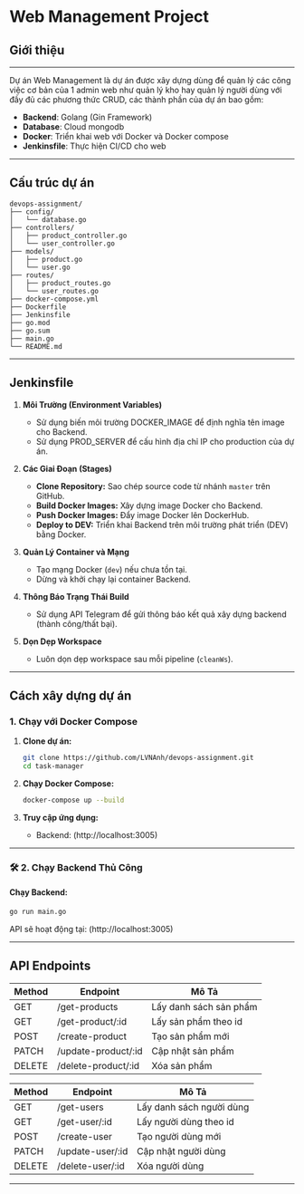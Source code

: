# **Web Management Project**

## Giới thiệu
---
Dự án Web Management là dự án được xây dựng dùng để quản lý các công việc cơ bản của 1 admin web như quản lý kho hay quản lý người dùng với đầy đủ các phương thức CRUD, các thành phần của dự án bao gồm:
- **Backend**: Golang (Gin Framework)
- **Database**: Cloud mongodb
- **Docker**: Triển khai web với Docker và Docker compose
- **Jenkinsfile**: Thực hiện CI/CD cho web
---
## Cấu trúc dự án

```plaintext
devops-assignment/
├── config/
│   └── database.go
├── controllers/
│   ├── product_controller.go
│   └── user_controller.go
├── models/
│   ├── product.go
│   └── user.go
├── routes/
│   ├── product_routes.go
│   └── user_routes.go
├── docker-compose.yml
├── Dockerfile
├── Jenkinsfile
├── go.mod
├── go.sum
├── main.go
└── README.md
```
---
## **Jenkinsfile**

1. **Môi Trường (Environment Variables)**  
   - Sử dụng biến môi trường DOCKER_IMAGE để định nghĩa tên image cho Backend.
   - Sử dụng PROD_SERVER để cấu hình địa chỉ IP cho production của dự án.

2. **Các Giai Đoạn (Stages)**  
   - **Clone Repository:** Sao chép source code từ nhánh `master` trên GitHub.  
   - **Build Docker Images:** Xây dựng image Docker cho Backend.  
   - **Push Docker Images:** Đẩy image Docker lên DockerHub.  
   - **Deploy to DEV:** Triển khai Backend trên môi trường phát triển (DEV) bằng Docker.  

3. **Quản Lý Container và Mạng**  
   - Tạo mạng Docker (`dev`) nếu chưa tồn tại.  
   - Dừng và khởi chạy lại container Backend.  

5. **Thông Báo Trạng Thái Build**  
   - Sử dụng API Telegram để gửi thông báo kết quả xây dựng backend (thành công/thất bại).  

6. **Dọn Dẹp Workspace**  
   - Luôn dọn dẹp workspace sau mỗi pipeline (`cleanWs`).  

---  

## **Cách xây dựng dự án**

###  **1. Chạy với Docker Compose**

1. **Clone dự án:**
   ```bash
   git clone https://github.com/LVNAnh/devops-assignment.git
   cd task-manager
   ```

2. **Chạy Docker Compose:**
   ```bash
   docker-compose up --build
   ```

3. **Truy cập ứng dụng:**
   - Backend: (http://localhost:3005)  

---

### 🛠 **2. Chạy Backend Thủ Công**

####  **Chạy Backend:**
```bash
go run main.go
```

API sẽ hoạt động tại: (http://localhost:3005)  

---

## **API Endpoints**

| Method | Endpoint             | Mô Tả                  |
|--------|----------------------|------------------------|
| GET    | /get-products        | Lấy danh sách sản phẩm |
| GET    | /get-product/:id     | Lấy sản phẩm theo id   |
| POST   | /create-product      | Tạo sản phẩm mới       |
| PATCH  | /update-product/:id  | Cập nhật sản phẩm      |
| DELETE | /delete-product/:id  | Xóa sản phẩm           |

| Method | Endpoint             | Mô Tả                    |
|--------|----------------------|--------------------------|
| GET    | /get-users           | Lấy danh sách người dùng |
| GET    | /get-user/:id        | Lấy người dùng theo id   |
| POST   | /create-user         | Tạo người dùng mới       |
| PATCH  | /update-user/:id     | Cập nhật người dùng      |
| DELETE | /delete-user/:id     | Xóa người dùng           |
---
